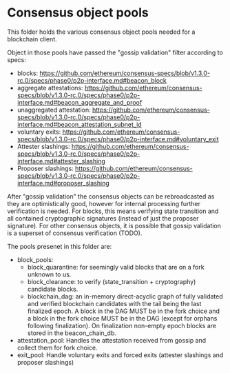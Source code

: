 # Consensus object pools

This folder holds the various consensus object pools needed for a blockchain client.

Object in those pools have passed the "gossip validation" filter according
to specs:
- blocks: https://github.com/ethereum/consensus-specs/blob/v1.3.0-rc.0/specs/phase0/p2p-interface.md#beacon_block
- aggregate attestations: https://github.com/ethereum/consensus-specs/blob/v1.3.0-rc.0/specs/phase0/p2p-interface.md#beacon_aggregate_and_proof
- unaggregated attestation: https://github.com/ethereum/consensus-specs/blob/v1.3.0-rc.0/specs/phase0/p2p-interface.md#beacon_attestation_subnet_id
- voluntary exits: https://github.com/ethereum/consensus-specs/blob/v1.3.0-rc.0/specs/phase0/p2p-interface.md#voluntary_exit
- Attester slashings: https://github.com/ethereum/consensus-specs/blob/v1.3.0-rc.0/specs/phase0/p2p-interface.md#attester_slashing
- Proposer slashings: https://github.com/ethereum/consensus-specs/blob/v1.3.0-rc.0/specs/phase0/p2p-interface.md#proposer_slashing

After "gossip validation" the consensus objects can be rebroadcasted as they are optimistically good, however for internal processing further verification is needed.
For blocks, this means verifying state transition and all contained cryptographic signatures (instead of just the proposer signature).
For other consensus objects, it is possible that gossip validation is a superset of consensus verification (TODO).

The pools presenet in this folder are:
- block_pools:
  - block_quarantine: for seemingly valid blocks that are on a fork unknown to us.
  - block_clearance: to verify (state_transition + cryptography) candidate blocks.
  - blockchain_dag: an in-memory direct-acyclic graph of fully validated and verified blockchain candidates with the tail being the last finalized epoch. A block in the DAG MUST be in the fork choice and a block in the fork choice MUST be in the DAG (except for orphans following finalization). On finalization non-empty epoch blocks are stored in the beacon_chain_db.
- attestation_pool:
  Handles the attestation received from gossip and collect them for fork choice.
- exit_pool:
  Handle voluntary exits and forced exits (attester slashings and proposer slashings)
